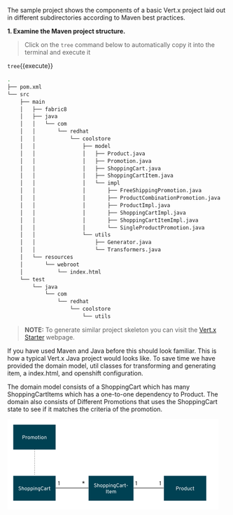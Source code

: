 The sample project shows the components of a basic Vert.x project laid out in different
subdirectories according to Maven best practices.

**1. Examine the Maven project structure.**

> Click on the `tree` command below to automatically copy it into the terminal and execute it

``tree``{{execute}}

```sh
.
├── pom.xml
└── src
    ├── main
    │   ├── fabric8
    │   ├── java
    │   │   └── com
    │   │       └── redhat
    │   │           └── coolstore
    │   │               ├── model
    │   │               │   ├── Product.java
    │   │               │   ├── Promotion.java
    │   │               │   ├── ShoppingCart.java
    │   │               │   ├── ShoppingCartItem.java
    │   │               │   └── impl
    │   │               │       ├── FreeShippingPromotion.java
    │   │               │       ├── ProductCombinationPromotion.java
    │   │               │       ├── ProductImpl.java
    │   │               │       ├── ShoppingCartImpl.java
    │   │               │       ├── ShoppingCartItemImpl.java
    │   │               │       └── SingleProductPromotion.java
    │   │               └── utils
    │   │                   ├── Generator.java
    │   │                   └── Transformers.java
    │   └── resources
    │       └── webroot
    │           └── index.html
    └── test
        └── java
            └── com
                └── redhat
                    └── coolstore
                        └── utils
```

>**NOTE:** To generate similar project skeleton you can visit the [Vert.x Starter](http://start.vertx.io/) webpage.

If you have used Maven and Java before this should look familiar. This is how a typical Vert.x Java project would looks like. To save time we have provided the domain model, util classes for transforming and generating item, a index.html, and openshift configuration. 

The domain model consists of a ShoppingCart which has many ShoppingCartItems which has a one-to-one dependency to Product. The domain also consists of Different Promotions that uses the ShoppingCart state to see if it matches the criteria of the promotion.

![Shopping Cart - Domain Model](../../assets/reactive-microservices/cart-model.png)

